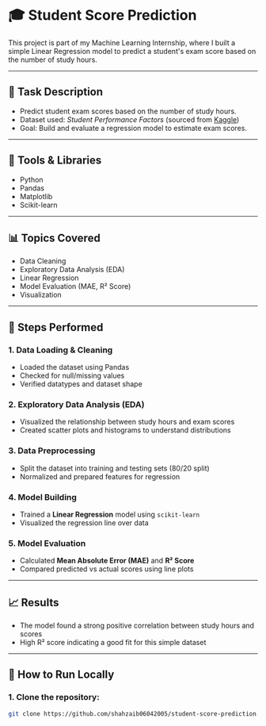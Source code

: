 # 🎓 Student Score Prediction

This project is part of my Machine Learning Internship, where I built a simple Linear Regression model to predict a student's exam score based on the number of study hours.

---

## 📌 Task Description

- Predict student exam scores based on the number of study hours.
- Dataset used: *Student Performance Factors* (sourced from [Kaggle](https://www.kaggle.com/))
- Goal: Build and evaluate a regression model to estimate exam scores.

---

## 🧰 Tools & Libraries

- Python  
- Pandas  
- Matplotlib  
- Scikit-learn  

---

## 📊 Topics Covered

- Data Cleaning  
- Exploratory Data Analysis (EDA)  
- Linear Regression  
- Model Evaluation (MAE, R² Score)  
- Visualization  

---


## 🧪 Steps Performed

### 1. Data Loading & Cleaning
- Loaded the dataset using Pandas
- Checked for null/missing values
- Verified datatypes and dataset shape

### 2. Exploratory Data Analysis (EDA)
- Visualized the relationship between study hours and exam scores
- Created scatter plots and histograms to understand distributions

### 3. Data Preprocessing
- Split the dataset into training and testing sets (80/20 split)
- Normalized and prepared features for regression

### 4. Model Building
- Trained a **Linear Regression** model using `scikit-learn`
- Visualized the regression line over data

### 5. Model Evaluation
- Calculated **Mean Absolute Error (MAE)** and **R² Score**
- Compared predicted vs actual scores using line plots

---

## 📈 Results

- The model found a strong positive correlation between study hours and scores
- High R² score indicating a good fit for this simple dataset


---

## 🚀 How to Run Locally

### 1. Clone the repository:
```bash
git clone https://github.com/shahzaib06042005/student-score-prediction.git



